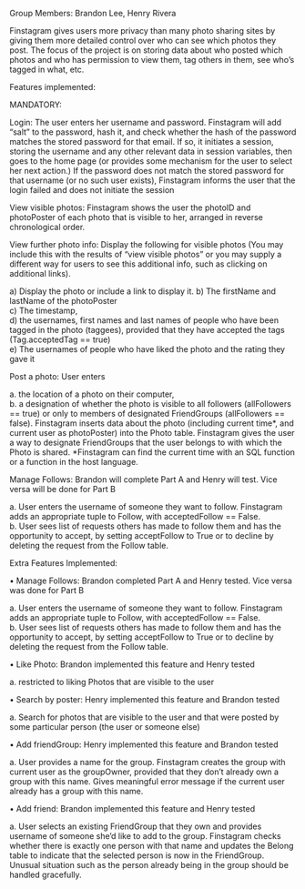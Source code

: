 Group Members: Brandon Lee, Henry Rivera

Finstagram gives users more privacy than many photo sharing sites by giving them more detailed control over who can see which photos they post. The focus of the project is on storing data about who posted which photos and who has permission to view them, tag others in them, see who’s tagged in what, etc.
 
Features implemented: 
 
MANDATORY:

Login: The user enters her username and password. Finstagram will add “salt” to the password, hash it, and check whether the hash of the password matches the stored password for that email. If so, it initiates a session, storing the username and any other relevant data in session variables, then goes to the home page (or provides some mechanism for the user to select her next action.) If the password does not match the stored password for that username (or no such user exists), Finstagram informs the user that the login failed and does not initiate the session 
 
View visible photos: Finstagram shows the user the photoID and photoPoster of each photo that is visible to her, arranged in reverse chronological order. 

View further photo info: Display the following for visible photos (You may include this with the results of “view visible photos” or you may supply a different way for users to see this additional info, such as clicking on additional links).

  a)	Display the photo or include a link to display it.
  b)	The firstName and lastName of the photoPoster  
  c)	The timestamp,  
  d)	the usernames, first names and last names of people who have been tagged in the photo (taggees), provided that they have       accepted the tags (Tag.acceptedTag == true)  
  e)	The usernames of people who have liked the photo and the rating they gave it
 
Post a photo: User enters

  a.	the location of a photo on their computer,  
  b.	a designation of whether the photo is visible to all followers (allFollowers == true) or only to members of designated         FriendGroups (allFollowers == false). 
Finstagram inserts data about the photo (including current time*, and current user as photoPoster) into the Photo table. Finstagram gives the user a way to designate FriendGroups that the user belongs to with which the Photo is shared. *Finstagram can find the current time with an SQL function or a function in the host language. 

Manage Follows: Brandon will complete Part A and Henry will test. Vice versa will be done for Part B

  a.	User enters the username of someone they want to follow. Finstagram adds an appropriate tuple to Follow, with                 acceptedFollow == False.  
  b.	User sees list of requests others has made to follow them and has the opportunity to accept, by setting acceptFollow to       True or to decline by deleting the request from the Follow table. 

Extra Features Implemented:

•	Manage Follows: Brandon completed Part A and Henry tested. Vice versa was done for Part B

  a.	User enters the username of someone they want to follow. Finstagram adds an appropriate tuple to Follow, with                 acceptedFollow == False.  
  b.	User sees list of requests others has made to follow them and has the opportunity to accept, by setting acceptFollow           to True or to decline by deleting the request from the Follow table. 
 
•	Like Photo: Brandon implemented this feature and Henry tested

  a.	restricted to liking Photos that are visible to the user 
 
•	Search by poster: Henry implemented this feature and Brandon tested

  a.	Search for photos that are visible to the user and that were posted by some particular person (the user or someone             else)
  
•	Add friendGroup: Henry implemented this feature and Brandon tested

  a.	User provides a name for the group. Finstagram creates the group with current user as the groupOwner, provided that           they don’t already own a group with this name. Gives meaningful error message if the current user already has a group         with this name.
  
•	Add friend: Brandon implemented this feature and Henry tested

  a.	User selects an existing FriendGroup that they own and provides username of someone she’d like to add to the group.           Finstagram checks whether there is exactly one person with that name and updates the Belong table to indicate that the         selected person is now in the FriendGroup. Unusual situation such as the person already being in the group should be           handled gracefully. 

